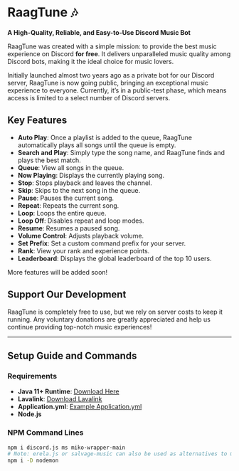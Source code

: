 # RaagTune 🎶

**A High-Quality, Reliable, and Easy-to-Use Discord Music Bot**

RaagTune was created with a simple mission: to provide the best music experience on Discord **for free**. It delivers unparalleled music quality among Discord bots, making it the ideal choice for music lovers.

Initially launched almost two years ago as a private bot for our Discord server, RaagTune is now going public, bringing an exceptional music experience to everyone. Currently, it’s in a public-test phase, which means access is limited to a select number of Discord servers.

## Key Features

- **Auto Play**: Once a playlist is added to the queue, RaagTune automatically plays all songs until the queue is empty.
- **Search and Play**: Simply type the song name, and RaagTune finds and plays the best match.
- **Queue**: View all songs in the queue.
- **Now Playing**: Displays the currently playing song.
- **Stop**: Stops playback and leaves the channel.
- **Skip**: Skips to the next song in the queue.
- **Pause**: Pauses the current song.
- **Repeat**: Repeats the current song.
- **Loop**: Loops the entire queue.
- **Loop Off**: Disables repeat and loop modes.
- **Resume**: Resumes a paused song.
- **Volume Control**: Adjusts playback volume.
- **Set Prefix**: Set a custom command prefix for your server.
- **Rank**: View your rank and experience points.
- **Leaderboard**: Displays the global leaderboard of the top 10 users.

More features will be added soon!

## Support Our Development

RaagTune is completely free to use, but we rely on server costs to keep it running. Any voluntary donations are greatly appreciated and help us continue providing top-notch music experiences!

---

## Setup Guide and Commands

### Requirements

- **Java 11+ Runtime**: [Download Here](https://jdk.java.net/java-se-ri/11)
- **Lavalink**: [Download Lavalink](https://github.com/Frederikam/Lavalink/releases)
- **Application.yml**: [Example Application.yml](https://github.com/Frederikam/Lavalink/blob/master/LavalinkServer/application.yml.example)
- **Node.js**

### NPM Command Lines

```bash
npm i discord.js ms miko-wrapper-main
# Note: erela.js or salvage-music can also be used as alternatives to miko-wrapper-main
npm i -D nodemon
